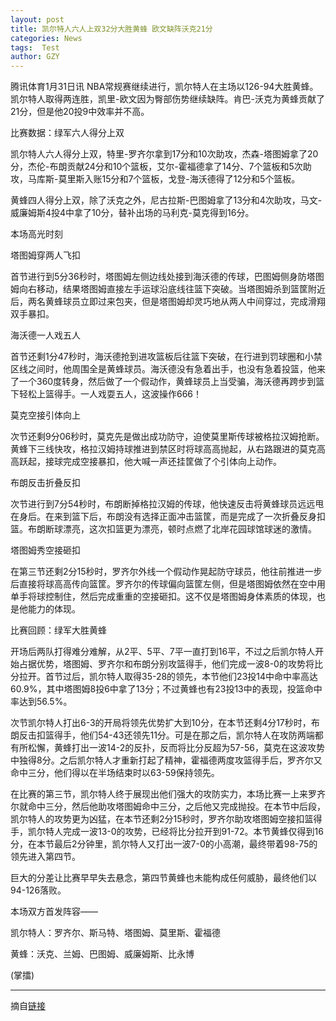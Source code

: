 ```yaml
---
layout: post
title: 凯尔特人六人上双32分大胜黄蜂 欧文缺阵沃克21分
categories: News
tags:  Test
author: GZY
---
```


腾讯体育1月31日讯 NBA常规赛继续进行，凯尔特人在主场以126-94大胜黄蜂。凯尔特人取得两连胜，凯里-欧文因为臀部伤势继续缺阵。肯巴-沃克为黄蜂贡献了21分，但是他20投9中效率并不高。

比赛数据：绿军六人得分上双

凯尔特人六人得分上双，特里-罗齐尔拿到17分和10次助攻，杰森-塔图姆拿了20分，杰伦-布朗贡献24分和10个篮板，艾尔-霍福德拿了14分、7个篮板和5次助攻，马库斯-莫里斯入账15分和7个篮板，戈登-海沃德得了12分和5个篮板。

黄蜂四人得分上双，除了沃克之外，尼古拉斯-巴图姆拿了13分和4次助攻，马文-威廉姆斯4投4中拿了10分，替补出场的马利克-莫克得到16分。

本场高光时刻

塔图姆穿两人飞扣

首节进行到5分36秒时，塔图姆左侧边线处接到海沃德的传球，巴图姆侧身防塔图姆向右移动，结果塔图姆直接左手运球沿底线往篮下突破。当塔图姆杀到篮筐附近后，两名黄蜂球员立即过来包夹，但是塔图姆却灵巧地从两人中间穿过，完成滑翔双手暴扣。

海沃德一人戏五人

首节还剩1分47秒时，海沃德抢到进攻篮板后往篮下突破，在行进到罚球圈和小禁区线之间时，他周围全是黄蜂球员。海沃德没有急着出手，也没有急着投篮，他来了一个360度转身，然后做了一个假动作，黄蜂球员上当受骗，海沃德再跨步到篮下轻松上篮得手。一人戏耍五人，这波操作666！

莫克空接引体向上

次节还剩9分06秒时，莫克先是做出成功防守，迫使莫里斯传球被格拉汉姆抢断。黄蜂下三线快攻，格拉汉姆持球推进到禁区时将球高高抛起，从右路跟进的莫克高高跃起，接球完成空接暴扣，他大喊一声还挂筐做了个引体向上动作。

布朗反击折叠反扣

次节进行到7分54秒时，布朗断掉格拉汉姆的传球，他快速反击将黄蜂球员远远甩在身后。在来到篮下后，布朗没有选择正面冲击篮筐，而是完成了一次折叠反身扣篮。布朗断球漂亮，这次扣篮更为漂亮，顿时点燃了北岸花园球馆球迷的激情。

塔图姆秀空接砸扣

在第三节还剩2分15秒时，罗齐尔外线一个假动作晃起防守球员，他往前推进一步后直接将球高高传向篮筐。罗齐尔的传球偏向篮筐左侧，但是塔图姆依然在空中用单手将球控制住，然后完成重重的空接砸扣。这不仅是塔图姆身体素质的体现，也是他能力的体现。

比赛回顾：绿军大胜黄蜂

开场后两队打得难分难解，从2平、5平、7平一直打到16平，不过之后凯尔特人开始占据优势，塔图姆、罗齐尔和布朗分别攻篮得手，他们完成一波8-0的攻势将比分拉开。首节过后，凯尔特人取得35-28的领先，本节他们23投14中命中率高达60.9%，其中塔图姆8投6中拿了13分；不过黄蜂也有23投13中的表现，投篮命中率达到56.5%。

次节凯尔特人打出6-3的开局将领先优势扩大到10分，在本节还剩4分17秒时，布朗反击扣篮得手，他们54-43还领先11分。可是在那之后，凯尔特人在攻防两端都有所松懈，黄蜂打出一波14-2的反扑，反而将比分反超为57-56，莫克在这波攻势中独得8分。之后凯尔特人才重新打起了精神，霍福德两度攻篮得手后，罗齐尔又命中三分，他们得以在半场结束时以63-59保持领先。

在比赛的第三节，凯尔特人终于展现出他们强大的攻防实力，本场比赛一上来罗齐尔就命中三分，然后他助攻塔图姆命中三分，之后他又完成抛投。在本节中后段，凯尔特人的攻势更为凶猛，在本节还剩2分15秒时，罗齐尔助攻塔图姆空接扣篮得手，凯尔特人完成一波13-0的攻势，已经将比分拉开到91-72。本节黄蜂仅得到16分，在本节最后2分钟里，凯尔特人又打出一波7-0的小高潮，最终带着98-75的领先进入第四节。

巨大的分差让比赛早早失去悬念，第四节黄蜂也未能构成任何威胁，最终他们以94-126落败。

本场双方首发阵容——

凯尔特人：罗齐尔、斯马特、塔图姆、莫里斯、霍福德

黄蜂：沃克、兰姆、巴图姆、威廉姆斯、比永博

(掌擂)

*****

摘自[链接](http://sports.qq.com/a/20190131/004667.htm)